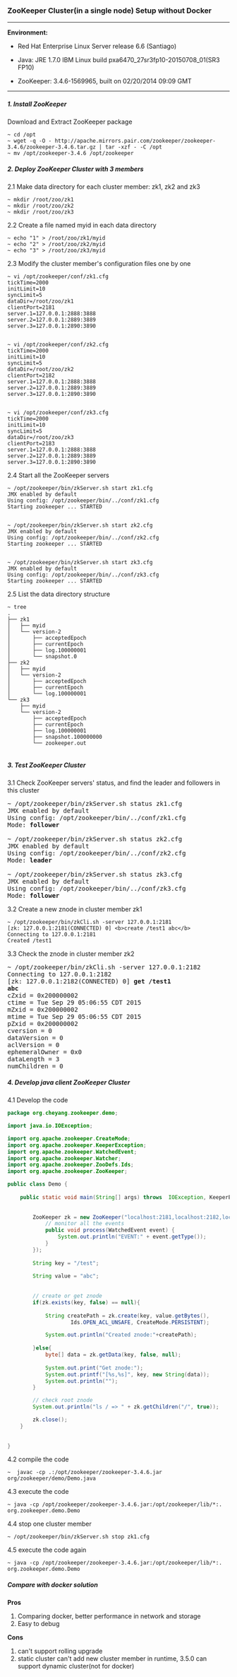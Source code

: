### ZooKeeper Cluster(in a single node) Setup without Docker

-------------------

**Environment:**

- Red Hat Enterprise Linux Server release 6.6 (Santiago)

- Java: JRE 1.7.0 IBM Linux build pxa6470_27sr3fp10-20150708_01(SR3 FP10)

- ZooKeeper:  3.4.6-1569965, built on 02/20/2014 09:09 GMT

-------------------

##### 1. Install ZooKeeper

 Download and Extract ZooKeeper package

```
~ cd /opt
~ wget -q -O - http://apache.mirrors.pair.com/zookeeper/zookeeper-3.4.6/zookeeper-3.4.6.tar.gz | tar -xzf - -C /opt
~ mv /opt/zookeeper-3.4.6 /opt/zookeeper 
```

##### 2. Deploy ZooKeeper Cluster with 3 members

2.1 Make data directory for each cluster member: zk1, zk2 and zk3

```
~ mkdir /root/zoo/zk1
~ mkdir /root/zoo/zk2
~ mkdir /root/zoo/zk3
```

2.2 Create a file named myid in each data directory

```
~ echo "1" > /root/zoo/zk1/myid
~ echo "2" > /root/zoo/zk2/myid
~ echo "3" > /root/zoo/zk3/myid
```

2.3 Modify the cluster member's configuration files one by one


```
~ vi /opt/zookeeper/conf/zk1.cfg
tickTime=2000
initLimit=10
syncLimit=5
dataDir=/root/zoo/zk1
clientPort=2181
server.1=127.0.0.1:2888:3888
server.2=127.0.0.1:2889:3889
server.3=127.0.0.1:2890:3890


~ vi /opt/zookeeper/conf/zk2.cfg
tickTime=2000
initLimit=10
syncLimit=5
dataDir=/root/zoo/zk2
clientPort=2182
server.1=127.0.0.1:2888:3888
server.2=127.0.0.1:2889:3889
server.3=127.0.0.1:2890:3890


~ vi /opt/zookeeper/conf/zk3.cfg
tickTime=2000
initLimit=10
syncLimit=5
dataDir=/root/zoo/zk3
clientPort=2183
server.1=127.0.0.1:2888:3888
server.2=127.0.0.1:2889:3889
server.3=127.0.0.1:2890:3890
```

2.4 Start all the ZooKeeper servers

```
~ /opt/zookeeper/bin/zkServer.sh start zk1.cfg
JMX enabled by default
Using config: /opt/zookeeper/bin/../conf/zk1.cfg
Starting zookeeper ... STARTED


~ /opt/zookeeper/bin/zkServer.sh start zk2.cfg
JMX enabled by default
Using config: /opt/zookeeper/bin/../conf/zk2.cfg
Starting zookeeper ... STARTED


~ /opt/zookeeper/bin/zkServer.sh start zk3.cfg
JMX enabled by default
Using config: /opt/zookeeper/bin/../conf/zk3.cfg
Starting zookeeper ... STARTED
```


2.5 List the data directory structure

```
~ tree
.
├── zk1
│   ├── myid
│   └── version-2
│       ├── acceptedEpoch
│       ├── currentEpoch
│       ├── log.100000001
│       └── snapshot.0
├── zk2
│   ├── myid
│   └── version-2
│       ├── acceptedEpoch
│       ├── currentEpoch
│       └── log.100000001
└── zk3
    ├── myid
    └── version-2
        ├── acceptedEpoch
        ├── currentEpoch
        ├── log.100000001
        ├── snapshot.100000000
        └── zookeeper.out


```


##### 3. Test ZooKeeper Cluster

3.1 Check ZooKeeper servers' status, and find the leader and followers in this cluster

<pre>
~ /opt/zookeeper/bin/zkServer.sh status zk1.cfg
JMX enabled by default
Using config: /opt/zookeeper/bin/../conf/zk1.cfg
Mode: <b>follower</b>

~ /opt/zookeeper/bin/zkServer.sh status zk2.cfg
JMX enabled by default
Using config: /opt/zookeeper/bin/../conf/zk2.cfg
Mode: <b>leader</b>

~ /opt/zookeeper/bin/zkServer.sh status zk3.cfg
JMX enabled by default
Using config: /opt/zookeeper/bin/../conf/zk3.cfg
Mode: <b>follower</b>
</pre>

3.2 Create a new znode in cluster member zk1

```
~ /opt/zookeeper/bin/zkCli.sh -server 127.0.0.1:2181
[zk: 127.0.0.1:2181(CONNECTED) 0] <b>create /test1 abc</b>
Connecting to 127.0.0.1:2181
Created /test1
```

3.3 Check the znode in cluster member zk2

<pre>
~ /opt/zookeeper/bin/zkCli.sh -server 127.0.0.1:2182
Connecting to 127.0.0.1:2182
[zk: 127.0.0.1:2182(CONNECTED) 0]<b> get /test1</b>
<b>abc</b>
cZxid = 0x200000002
ctime = Tue Sep 29 05:06:55 CDT 2015
mZxid = 0x200000002
mtime = Tue Sep 29 05:06:55 CDT 2015
pZxid = 0x200000002
cversion = 0
dataVersion = 0
aclVersion = 0
ephemeralOwner = 0x0
dataLength = 3
numChildren = 0
</pre>


##### 4. Develop java client ZooKeeper Cluster

4.1 Develop the code

```java
package org.cheyang.zookeeper.demo;

import java.io.IOException;

import org.apache.zookeeper.CreateMode;
import org.apache.zookeeper.KeeperException;
import org.apache.zookeeper.WatchedEvent;
import org.apache.zookeeper.Watcher;
import org.apache.zookeeper.ZooDefs.Ids;
import org.apache.zookeeper.ZooKeeper;

public class Demo {
	
	public static void main(String[] args) throws  IOException, KeeperException, InterruptedException{
		
	
		ZooKeeper zk = new ZooKeeper("localhost:2181,localhost:2182,localhost:2183", 60000, new Watcher() {
            // monitor all the events
            public void process(WatchedEvent event) {
                System.out.println("EVENT:" + event.getType());
            }
        });
		
		String key = "/test";
		
		String value = "abc";
		
		
		// create or get znode
		if(zk.exists(key, false) == null){
			
			String createPath = zk.create(key, value.getBytes(),  
                    Ids.OPEN_ACL_UNSAFE, CreateMode.PERSISTENT);  

		    System.out.println("Created znode:"+createPath);  
			
		}else{
			byte[] data = zk.getData(key, false, null);
			
			System.out.print("Get znode:"); 
			System.out.printf("[%s,%s]", key, new String(data)); 
			System.out.println(""); 
		}

        // check root znode
        System.out.println("ls / => " + zk.getChildren("/", true));

        zk.close();
	}
	
	
}

```


4.2 compile the code

```
~  javac -cp .:/opt/zookeeper/zookeeper-3.4.6.jar org/zookeeper/demo/Demo.java
```

4.3 execute the code

```
~ java -cp /opt/zookeeper/zookeeper-3.4.6.jar:/opt/zookeeper/lib/*:.  org.zookeeper.demo.Demo
```

4.4 stop one cluster member

```
~ /opt/zookeeper/bin/zkServer.sh stop zk1.cfg
```

4.5 execute the code again

```
~ java -cp /opt/zookeeper/zookeeper-3.4.6.jar:/opt/zookeeper/lib/*:.  org.zookeeper.demo.Demo
```

##### Compare with docker solution

**Pros**
1. Comparing docker, better performance in network and storage
2. Easy to debug

**Cons**

1. can't support rolling upgrade
2. static cluster can't add new cluster member in runtime, 3.5.0 can support dynamic cluster(not for docker)
